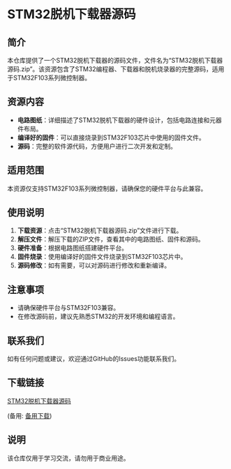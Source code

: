 # STM32脱机下载器源码

## 简介
本仓库提供了一个STM32脱机下载器的源码文件，文件名为“STM32脱机下载器源码.zip”。该资源包含了STM32编程器、下载器和脱机烧录器的完整源码，适用于STM32F103系列微控制器。

## 资源内容
- **电路图纸**：详细描述了STM32脱机下载器的硬件设计，包括电路连接和元器件布局。
- **编译好的固件**：可以直接烧录到STM32F103芯片中使用的固件文件。
- **源码**：完整的软件源代码，方便用户进行二次开发和定制。

## 适用范围
本资源仅支持STM32F103系列微控制器，请确保您的硬件平台与此兼容。

## 使用说明
1. **下载资源**：点击“STM32脱机下载器源码.zip”文件进行下载。
2. **解压文件**：解压下载的ZIP文件，查看其中的电路图纸、固件和源码。
3. **硬件准备**：根据电路图纸搭建硬件平台。
4. **固件烧录**：使用编译好的固件文件烧录到STM32F103芯片中。
5. **源码修改**：如有需要，可以对源码进行修改和重新编译。

## 注意事项
- 请确保硬件平台与STM32F103兼容。
- 在修改源码前，建议先熟悉STM32的开发环境和编程语言。

## 联系我们
如有任何问题或建议，欢迎通过GitHub的Issues功能联系我们。

## 下载链接
[STM32脱机下载器源码](https://pan.quark.cn/s/0f6f3120b7e4) 

(备用: [备用下载](https://pan.baidu.com/s/1A24T2k0IFo93Tcwzh4f-UA?pwd=1234))

## 说明

该仓库仅用于学习交流，请勿用于商业用途。
